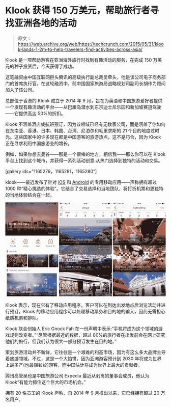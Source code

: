 # Klook 获得 150 万美元，帮助旅行者寻找亚洲各地的活动 

> 原文：<https://web.archive.org/web/https://techcrunch.com/2015/05/31/klook-lands-1-2m-to-help-travelers-find-activities-across-asia/>

Klook 是一项帮助游客在亚洲海外旅行时找到有趣活动的服务，在完成 150 万美元的种子投资后，今天获得了成功。

这笔融资由中国互联网巨头腾讯的高级执行副总裁吴牵头，他是该公司电子商务部门的首席执行官。在这轮融资中，前中国国家旅游局战略规划司副司长胡作为顾问加入了该公司。

总部位于香港的 Klook 成立于 2014 年 9 月，旨在为英语和中国旅游爱好者提供一个发现有趣活动的平台——从巴厘岛潜水到东京迪士尼乐园和新加坡赛道驾驶——它提供高达 50%的折扣。

Klook 不涵盖酒店或航班预订，因为该领域已经有无数家公司，而是涵盖了你如何在东南亚、香港、日本、韩国、台湾、尼泊尔和毛里求斯的 21 个目的地度过时光。这些国家中的许多现在都是中国游客的旅游热点，这不是巧合，因为 Klook 正在寻求利用中国旅游业的增长。

例如，如果你想去曼谷——那是一个很棒的地方，相信我——那么你可以在 Klook 平台上找到这个城市，并获得一系列活动创意:从热门选择到独特的活动和交易。

[gallery ids="1165279，1165281，1165280"]

klook——最近发布了针对 [iOS](https://web.archive.org/web/20221207150005/https://itunes.apple.com/hk/app/klook-explore-book-things/id961850126?mt=8) 和 [Android](https://web.archive.org/web/20221207150005/https://play.google.com/store/apps/details?id=com.klook) 的专用移动应用——声称拥有超过 1000 种“精心挑选的体验”。它结合了交易选择和当地团队，将打折机票和更独特的当地体验结合在一起。

![klook hong kong](img/60fe67a5bd9d4131dcfdda00db03260e.png)

Klook 表示，现在它有了移动应用程序，客户可以在到达出发地点后浏览活动并进行预订。Klook 的移动应用程序可以处理移动票务和目的地的输入，因此无需担心纸质机票和排队。

Klook 联合创始人 Eric Gnock Fah 在一份声明中表示:“手机将成为这个领域的游戏规则改变者。”“尽管根据最近的数据，超过 80%的旅行者在出发前会在网上研究他们的旅行，但我们认为很大一部分预订发生在目的地。”

策划旅游活动并不新鲜，它往往是一个艰难的利基市场，因为有这么多大品牌主导着旅游领域。不过，这是一个大馅饼，因为亚洲游客预计到 2030 年将成为世界上最多产(也最赚钱)的游客，而中国估计将成为世界上最大的贡献者。

腾讯高管吴也是中国旅游公司 Expedia 最近从剥离的董事会成员，他认为 Klook“有能力抓住这个巨大的市场机会。”

拥有 20 名员工的 Klook 声称，自 2014 年 9 月推出以来，它已经拥有超过 20 万名用户。